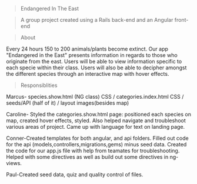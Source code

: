 >Endangered In The East

>A group project created using a Rails back-end and an Angular front-end

>About

Every 24 hours 150 to 200 animals/plants become extinct.  Our app "Endangered in the East" presents information in regards to those who originate from the east.  Users will be able to view information specific to each specie within their class.  Users will also be able to decipher amongst the different species through an interactive map with hover effects.

>Responsiblities

Marcus- species.show.html (NG class) CSS / categories.index.html CSS / seeds/API (half of it) / layout images(besides map)

Caroline- Styled the categories.show.html page: positioned each species on map, created hover effects, styled.  Also helped navigate and troubleshoot various areas of project.  Came up with language for text on landing page.

Conner-Created templates for both angular, and api folders. Filled out code for the api (models,controllers,migrations,gems) minus seed data. Created the code for our app.js file with help from teamates for troubleshooting. Helped with some directives as well as build out some directives in ng-views.

Paul-Created seed data, quiz and quality control of files.
